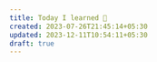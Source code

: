```yaml
---
title: Today I learned 📙
created: 2023-07-26T21:45:14+05:30
updated: 2023-12-11T10:54:11+05:30
draft: true
---
```

